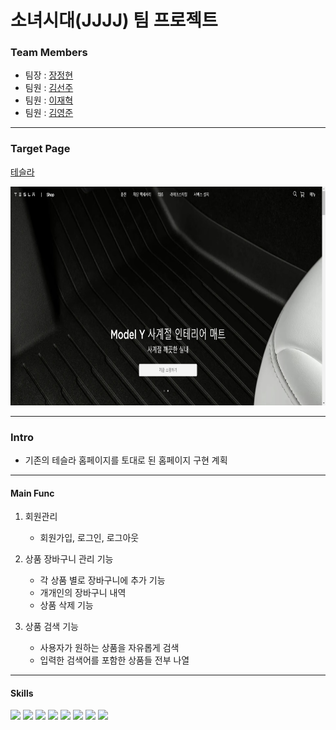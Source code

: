 # 소녀시대(JJJJ) 팀 프로젝트

### Team Members

- 팀장 : [장정현](https://github.com/JJeonghyun)
- 팀원 : [김선주](https://github.com/KimSunJ)
- 팀원 : [이재혁](https://github.com/LeeJaeHyekk)
- 팀원 : [김영준](https://github.com/color99b)

---

### Target Page

[테슬라](https://shop.tesla.com/ko_kr?tesref=true)

<img src="./project/public/imgs/tesla.jpg" alt="asd" width="700px" height="350px" />

---

### Intro

- 기존의 테슬라 홈페이지를 토대로 된 홈페이지 구현 계획

---

#### Main Func

1. 회원관리

   - 회원가입, 로그인, 로그아웃

2. 상품 장바구니 관리 기능

   - 각 상품 별로 장바구니에 추가 기능
   - 개개인의 장바구니 내역
   - 상품 삭제 기능

3. 상품 검색 기능
   - 사용자가 원하는 상품을 자유롭게 검색
   - 입력한 검색어를 포함한 상품들 전부 나열

---

#### Skills

 <img src="https://img.shields.io/badge/HTML5-E34F26?style=flat&logo=HTML5&logoColor=white"/>
 <img src="https://img.shields.io/badge/CSS3-1572B6?style=flat&logo=CSS3&logoColor=white"/>
 <img src="https://img.shields.io/badge/JavaScript-F7DF1E?style=flat&logo=JavaScript&logoColor=white"/>
 <img src="https://img.shields.io/badge/React-61DAFB?style=flat&logo=React&logoColor=white"/>
 <img src="https://img.shields.io/badge/Redux-764ABC?style=flat&logo=Redux&logoColor=white"/>
 <img src="https://img.shields.io/badge/Node.js-339933?style=flat&logo=Node.js&logoColor=white"/>
 <img src="https://img.shields.io/badge/mySQL-4479A1?style=flat&logo=MySQL&logoColor=white"/>
 <img src="https://img.shields.io/badge/git-F05032?style=flat&logo=Git&logoColor=white"/>

